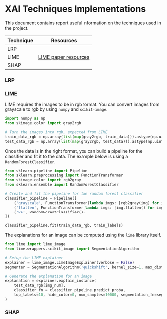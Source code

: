 # XAI Techniques Implementations

This document contains report useful information on the techniques used in the project.

| Technique | Resources |
| --- | --- |
| LRP | 
| LIME | [LIME paper resources](https://github.com/marcotcr/lime/tree/master/doc/notebooks)
| SHAP | 

### LRP

### LIME

LIME requires the images to be in rgb format. You can convert images from grayscale to rgb by using `numpy` and `scikit-image`.
```python
import numpy as np
from skimage.color import gray2rgb

# Turn the images into rgb, expected from LIME
train_data_rgb = np.array(list(map(gray2rgb, train_data))).astype(np.uint8)
test_data_rgb = np.array(list(map(gray2rgb, test_data))).astype(np.uint8)
```

Once the data is in the right format, you can build a pipeline for the classifier and fit it to the data. The example below is using a `RandomForestClassifier`.

```python
from sklearn.pipeline import Pipeline
from sklearn.preprocessing import FunctionTransformer
from skimage.color import rgb2gray
from sklearn.ensemble import RandomForestClassifier

# Create and fit the pipeline for the random forest classifier
classifier_pipeline = Pipeline([
    ('grayscale', FunctionTransformer(lambda imgs: [rgb2gray(img) for img in imgs])),
    ('flatten', FunctionTransformer(lambda imgs: [img.flatten() for img in imgs])),
    ('RF', RandomForestClassifier())
])

classifier_pipeline.fit(train_data_rgb, train_labels)
```

The explanations for an image can be computed using the `lime` library itself.

```python
from lime import lime_image
from lime.wrappers.scikit_image import SegmentationAlgorithm

# Setup the LIME explainer
explainer = lime_image.LimeImageExplainer(verbose = False)
segmenter = SegmentationAlgorithm('quickshift', kernel_size=1, max_dist=200, ratio=0.2)

# Generate the explanation for an image
explanation = explainer.explain_instance(
    test_data_rgb[img_num],
    classifier_fn = classifier_pipeline.predict_proba,
    top_labels=10, hide_color=0, num_samples=10000, segmentation_fn=segmenter
)
```

### SHAP